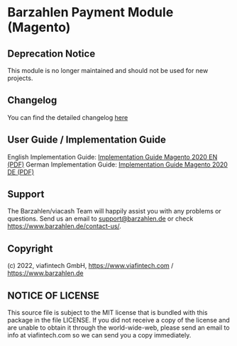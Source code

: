 # Barzahlen Payment Module (Magento)

## Deprecation Notice
This module is no longer maintained and should not be used for new projects.

## Changelog
You can find the detailed changelog [here](CHANGELOG.md)

## User Guide / Implementation Guide
English Implementation Guide: [Implementation Guide Magento 2020 EN (PDF)](docs/implementation_guide_magento2_2020_en.pdf)
German Implementation Guide: [Implementation Guide Magento 2020 DE (PDF)](docs/implementation_guide_magento2_2020_de.pdf)

## Support
The Barzahlen/viacash Team will happily assist you with any problems or questions. Send us an email to [support@barzahlen.de](mailto:support@barzahlen.de) or check https://www.barzahlen.de/contact-us/.

## Copyright
(c) 2022, viafintech GmbH, https://www.viafintech.com / https://www.barzahlen.de

## NOTICE OF LICENSE
This source file is subject to the MIT license that is bundled with this package in the file LICENSE.
If you did not receive a copy of the license and are unable to obtain it through the world-wide-web, please send an email to info at viafintech.com so we can send you a copy immediately.
